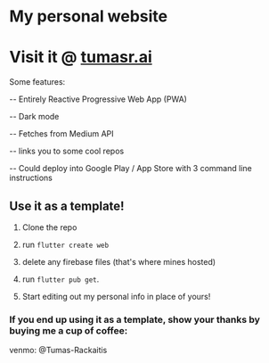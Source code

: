 # My personal website

# Visit it @ [tumasr.ai](http://www.tumasr.ai)

Some features:

-- Entirely Reactive Progressive Web App (PWA)

-- Dark mode

-- Fetches from Medium API

-- links you to some cool repos

-- Could deploy into Google Play / App Store with 3 command line instructions

## Use it as a template!

1. Clone the repo

2. run ``flutter create web``

3. delete any firebase files (that's where mines hosted)

4. run ``flutter pub get``.

5. Start editing out my personal info in place of yours!

### If you end up using it as a template, show your thanks by buying me a cup of coffee:
venmo: @Tumas-Rackaitis
